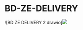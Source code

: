 # BD-ZE-DELIVERY
![BD ZE DELIVERY 2 drawio]<img src="https://github.com/carlosgoncalves99/BD-ZE-DELIVERY/assets/138076792/9b32eb8d-3b4a-4fa5-9c6a-2d40120ad708">



